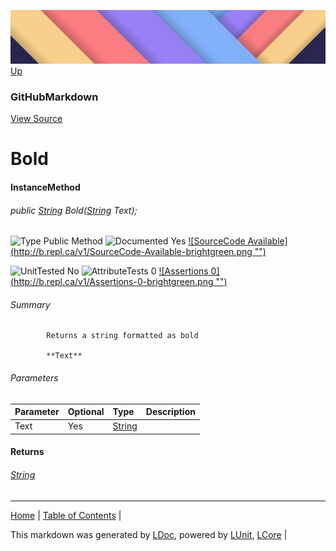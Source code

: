 ![](../Content/LDoc-banner-small.png "")
[Up](GitHubMarkdown.md)
### GitHubMarkdown
[View Source](../Markdown/GitHubMarkdown.cs)
# Bold
#### InstanceMethod
###### public [String](https://www.google.com/#q=C%23+System.String) Bold([String](https://www.google.com/#q=C%23+System.String) Text);

![Type Public Method](http://b.repl.ca/v1/Type-Public%20Method-lightgrey.png "") ![Documented Yes](http://b.repl.ca/v1/Documented-Yes-brightgreen.png "") [![SourceCode Available](http://b.repl.ca/v1/SourceCode-Available-brightgreen.png &quot;&quot;)](../Markdown/GitHubMarkdown.cs#L441)

![UnitTested No](http://b.repl.ca/v1/UnitTested-No-lightgrey.png "") ![AttributeTests 0](http://b.repl.ca/v1/AttributeTests-0-lightgrey.png "") [![Assertions 0](http://b.repl.ca/v1/Assertions-0-brightgreen.png &quot;&quot;)](../Markdown/GitHubMarkdown.cs)
###### Summary

            Returns a string formatted as bold
            
            **Text**
            
            
###### Parameters

Parameter | Optional | Type | Description
:---  | :---  | :---  | :--- 
Text | Yes | [String](https://www.google.com/#q=C%23+System.String) | 

#### Returns
###### [String](https://www.google.com/#q=C%23+System.String)
---

[Home](../../README.md) | [Table of Contents](../../TableOfContents.md) | 


This markdown was generated by [LDoc](https://github.com/CodeSingularity/LDoc), powered by [LUnit](https://github.com/CodeSingularity/LUnit), [LCore](https://github.com/CodeSingularity/LCore) | 

